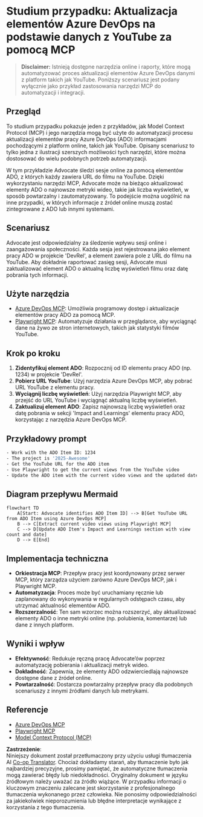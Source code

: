 <!--
CO_OP_TRANSLATOR_METADATA:
{
  "original_hash": "14a2dfbea55ef735660a06bd6bdfe5f3",
  "translation_date": "2025-06-13T21:34:47+00:00",
  "source_file": "09-CaseStudy/UpdateADOItemsFromYT.md",
  "language_code": "pl"
}
-->
# Studium przypadku: Aktualizacja elementów Azure DevOps na podstawie danych z YouTube za pomocą MCP

> **Disclaimer:** Istnieją dostępne narzędzia online i raporty, które mogą automatyzować proces aktualizacji elementów Azure DevOps danymi z platform takich jak YouTube. Poniższy scenariusz jest podany wyłącznie jako przykład zastosowania narzędzi MCP do automatyzacji i integracji.

## Przegląd

To studium przypadku pokazuje jeden z przykładów, jak Model Context Protocol (MCP) i jego narzędzia mogą być użyte do automatyzacji procesu aktualizacji elementów pracy Azure DevOps (ADO) informacjami pochodzącymi z platform online, takich jak YouTube. Opisany scenariusz to tylko jedna z ilustracji szerszych możliwości tych narzędzi, które można dostosować do wielu podobnych potrzeb automatyzacji.

W tym przykładzie Advocate śledzi sesje online za pomocą elementów ADO, z których każdy zawiera URL do filmu na YouTube. Dzięki wykorzystaniu narzędzi MCP, Advocate może na bieżąco aktualizować elementy ADO o najnowsze metryki wideo, takie jak liczba wyświetleń, w sposób powtarzalny i zautomatyzowany. To podejście można uogólnić na inne przypadki, w których informacje z źródeł online muszą zostać zintegrowane z ADO lub innymi systemami.

## Scenariusz

Advocate jest odpowiedzialny za śledzenie wpływu sesji online i zaangażowania społeczności. Każda sesja jest rejestrowana jako element pracy ADO w projekcie 'DevRel', a element zawiera pole z URL do filmu na YouTube. Aby dokładnie raportować zasięg sesji, Advocate musi zaktualizować element ADO o aktualną liczbę wyświetleń filmu oraz datę pobrania tych informacji.

## Użyte narzędzia

- [Azure DevOps MCP](https://github.com/microsoft/azure-devops-mcp): Umożliwia programowy dostęp i aktualizacje elementów pracy ADO za pomocą MCP.
- [Playwright MCP](https://github.com/microsoft/playwright-mcp): Automatyzuje działania w przeglądarce, aby wyciągnąć dane na żywo ze stron internetowych, takich jak statystyki filmów YouTube.

## Krok po kroku

1. **Zidentyfikuj element ADO**: Rozpocznij od ID elementu pracy ADO (np. 1234) w projekcie 'DevRel'.
2. **Pobierz URL YouTube**: Użyj narzędzia Azure DevOps MCP, aby pobrać URL YouTube z elementu pracy.
3. **Wyciągnij liczbę wyświetleń**: Użyj narzędzia Playwright MCP, aby przejść do URL YouTube i wyciągnąć aktualną liczbę wyświetleń.
4. **Zaktualizuj element ADO**: Zapisz najnowszą liczbę wyświetleń oraz datę pobrania w sekcji 'Impact and Learnings' elementu pracy ADO, korzystając z narzędzia Azure DevOps MCP.

## Przykładowy prompt

```bash
- Work with the ADO Item ID: 1234
- The project is '2025-Awesome'
- Get the YouTube URL for the ADO item
- Use Playwright to get the current views from the YouTube video
- Update the ADO item with the current video views and the updated date of the information
```

## Diagram przepływu Mermaid

```mermaid
flowchart TD
    A[Start: Advocate identifies ADO Item ID] --> B[Get YouTube URL from ADO Item using Azure DevOps MCP]
    B --> C[Extract current video views using Playwright MCP]
    C --> D[Update ADO Item's Impact and Learnings section with view count and date]
    D --> E[End]
```

## Implementacja techniczna

- **Orkiestracja MCP**: Przepływ pracy jest koordynowany przez serwer MCP, który zarządza użyciem zarówno Azure DevOps MCP, jak i Playwright MCP.
- **Automatyzacja**: Proces może być uruchamiany ręcznie lub zaplanowany do wykonywania w regularnych odstępach czasu, aby utrzymać aktualność elementów ADO.
- **Rozszerzalność**: Ten sam wzorzec można rozszerzyć, aby aktualizować elementy ADO o inne metryki online (np. polubienia, komentarze) lub dane z innych platform.

## Wyniki i wpływ

- **Efektywność**: Redukuje ręczną pracę Advocate’ów poprzez automatyzację pobierania i aktualizacji metryk wideo.
- **Dokładność**: Zapewnia, że elementy ADO odzwierciedlają najnowsze dostępne dane z źródeł online.
- **Powtarzalność**: Dostarcza powtarzalny przepływ pracy dla podobnych scenariuszy z innymi źródłami danych lub metrykami.

## Referencje

- [Azure DevOps MCP](https://github.com/microsoft/azure-devops-mcp)
- [Playwright MCP](https://github.com/microsoft/playwright-mcp)
- [Model Context Protocol (MCP)](https://modelcontextprotocol.io/)

**Zastrzeżenie**:  
Niniejszy dokument został przetłumaczony przy użyciu usługi tłumaczenia AI [Co-op Translator](https://github.com/Azure/co-op-translator). Chociaż dokładamy starań, aby tłumaczenie było jak najbardziej precyzyjne, prosimy pamiętać, że automatyczne tłumaczenia mogą zawierać błędy lub niedokładności. Oryginalny dokument w języku źródłowym należy uważać za źródło wiążące. W przypadku informacji o kluczowym znaczeniu zalecane jest skorzystanie z profesjonalnego tłumaczenia wykonanego przez człowieka. Nie ponosimy odpowiedzialności za jakiekolwiek nieporozumienia lub błędne interpretacje wynikające z korzystania z tego tłumaczenia.